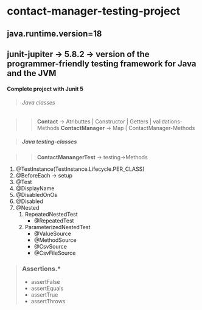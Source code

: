 # contact-manager-testing-project

## java.runtime.version=18
## junit-jupiter ->     5.8.2  -> version of the programmer-friendly testing framework for Java and the JVM

#### Complete project with Junit 5

>######  Java classes

>> **Contact** -> Atributtes | Constructor | Getters | validations-Methods
>> **ContactManager** -> Map | ContactManager-Methods


>##### Java testing-classes

>> **ContactManangerTest** -> testing->Methods

1. @TestInstance(TestInstance.Lifecycle.PER_CLASS)
2. @BeforeEach -> setup
3. @Test
4. @DisplayName
5. @DisabledOnOs
6. @Disabled
7. @Nested
   1. RepeatedNestedTest
      - @RepeatedTest
   2. ParameterizedNestedTest
      - @ValueSource
      - @MethodSource
      - @CsvSource
      - @CsvFileSource



> ### Assertions.*
> 
>  - assertFalse
>  - assertEquals
>  - assertTrue
>  - assertThrows
   
   

